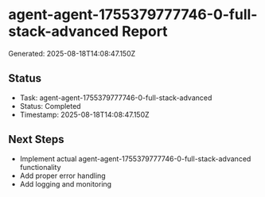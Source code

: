 # agent-agent-1755379777746-0-full-stack-advanced Report

Generated: 2025-08-18T14:08:47.150Z

## Status
- Task: agent-agent-1755379777746-0-full-stack-advanced
- Status: Completed
- Timestamp: 2025-08-18T14:08:47.150Z

## Next Steps
- Implement actual agent-agent-1755379777746-0-full-stack-advanced functionality
- Add proper error handling
- Add logging and monitoring
